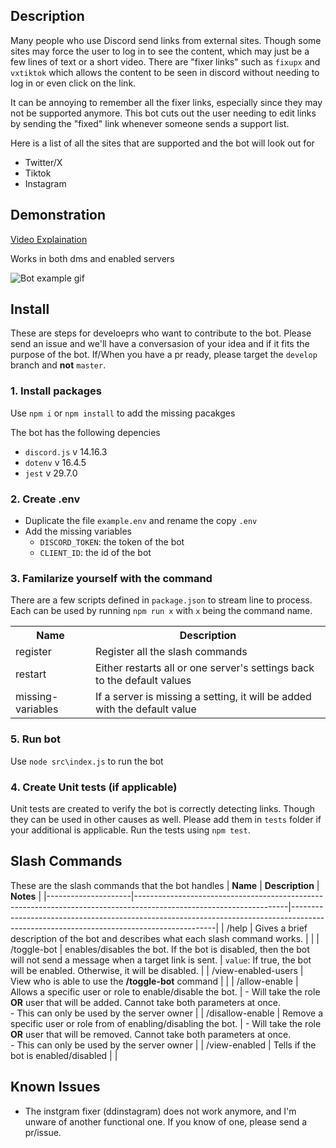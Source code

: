 ## Description
Many people who use Discord send links from external sites.  Though some sites may force the user to log in to see the content, which may just be a few lines of text or a short video. There are "fixer links" such as `fixupx` and `vxtiktok` which allows the content to be seen in discord without needing to log in or even click on the link.

It can be annoying to remember all the fixer links, especially since they may not be supported anymore. This bot cuts out the user needing to edit links by sending the "fixed" link whenever someone sends a support list.

Here is a list of all the sites that are supported and the bot will look out for
- Twitter/X
- Tiktok
- Instagram


##  Demonstration

[Video Explaination](https://youtu.be/GmQVyxlycBU?t=453)

Works in both dms and enabled servers

![Bot example gif](https://github.com/user-attachments/assets/d2ce7aa3-273e-4b5e-b0f1-f4ebcd03b0cc)


## Install
These are steps for develoeprs who want to contribute to the bot. Please send an issue and we'll have a conversasion of your idea and if it fits the purpose of the bot. If/When you have a pr ready, please target the `develop` branch and **not** `master`.

### 1. Install packages
Use `npm i` or `npm install` to add the missing pacakges

The bot has the following depencies
- `discord.js` v 14.16.3
- `dotenv` v 16.4.5
- `jest` v 29.7.0

### 2. Create .env
-  Duplicate the file `example.env` and rename the copy `.env`
-  Add the missing variables
    -  `DISCORD_TOKEN`: the token of the bot
    -  `CLIENT_ID`: the id of the bot

### 3. Familarize yourself with the command
There are a few scripts defined in `package.json` to stream line to process. Each can be used by running `npm run x` with `x` being the command name.
<table>
    <tr>
        <th>
            Name
        </th>
        <th>
            Description
        </th>
    </tr>
    <tr>
        <td>register</td>
        <td>Register all the slash commands</td>
    </tr>
    <tr>
        <td>restart</td>
        <td>Either restarts all or one server's settings back to the default values</td>
    </tr>
    <tr>
        <td>missing-variables</td>
        <td>If a server is missing a setting, it will be added with the default value</td>
    </tr>
</table>

### 5. Run bot
Use `node src\index.js` to run the bot

### 4. Create Unit tests (if applicable)
Unit tests are created to verify the bot is correctly detecting links. Though they can be used in other causes as well. Please add them in `tests` folder if your additional is applicable. Run the tests using `npm test`.

## Slash Commands
These are the slash commands that the bot handles
| **Name**            | **Description**                                                                                                    | **Notes**                                                                                                                               |
|---------------------|--------------------------------------------------------------------------------------------------------------------|-----------------------------------------------------------------------------------------------------------------------------------------|
| /help               | Gives a brief description of the bot and describes what each slash command works.                                  |                                                                                                                                         |
| /toggle-bot         | enables/disables the bot. If the bot is disabled, then the bot will not send a message when a target link is sent. | `value`: If true, the bot will be enabled. Otherwise, it will be disabled.                                                              |
| /view-enabled-users | View who is able to use the **/toggle-bot** command                                                                |                                                                                                                                         |
| /allow-enable       | Allows a specific user or role to enable/disable the bot.                                                          | - Will take the role **OR** user that will be added. Cannot take both parameters at once.<br>- This can only be used by the server owner  |
| /disallow-enable    | Remove a specific user or role from of enabling/disabling the bot.                                                 | - Will take the role **OR** user that will be removed. Cannot take both parameters at once.<br>- This can only be used by the server owner |
| /view-enabled       | Tells if the bot is enabled/disabled                                                                               |                                                                                                                                         |

## Known Issues
- The instgram fixer (ddinstagram) does not work anymore, and I'm unware of another functional one. If you know of one, please send a pr/issue.
